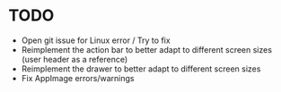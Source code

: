 # TODO

- Open git issue for Linux error / Try to fix
- Reimplement the action bar to better adapt to different screen sizes (user header as a reference)
- Reimplement the drawer to better adapt to different screen sizes
- Fix AppImage errors/warnings